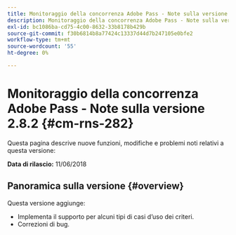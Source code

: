 ```yaml
---
title: Monitoraggio della concorrenza Adobe Pass - Note sulla versione 2.8.2
description: Monitoraggio della concorrenza Adobe Pass - Note sulla versione 2.8.2
exl-id: bc1086ba-cd75-4c00-8632-33b8178b429b
source-git-commit: f30b6814b8a77424c13337d44d7b247105e0bfe2
workflow-type: tm+mt
source-wordcount: '55'
ht-degree: 0%

---
```


# Monitoraggio della concorrenza Adobe Pass - Note sulla versione 2.8.2 {#cm-rns-282}

Questa pagina descrive nuove funzioni, modifiche e problemi noti relativi a questa versione:

**Data di rilascio:** 11/06/2018

## Panoramica sulla versione {#overview}

Questa versione aggiunge:

* Implementa il supporto per alcuni tipi di casi d’uso dei criteri.
* Correzioni di bug.
